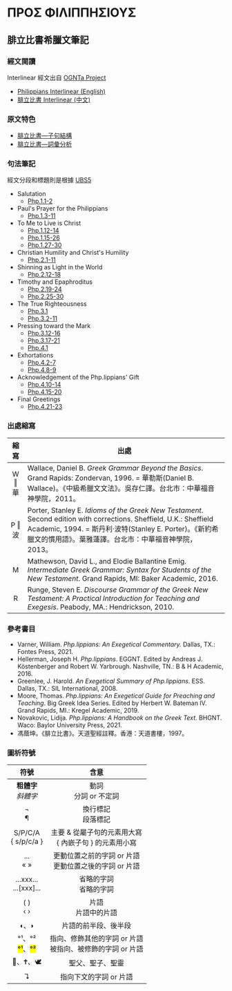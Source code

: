 # ΠΡΟΣ ΦΙΛΙΠΠΗΣΙΟΥΣ

## 腓立比書希臘文筆記

### 經文閱讀
Interlinear 經文出自 [OGNTa Project](https://github.com/Andley/OGNTa) 

- [Philippians Interlinear (English) ](Php.lippians-Interlinear.md)
- [腓立比書 Interlinear (中文) ](Php.lippians-TC-Interlinear.md)

### 原文特色
- [腓立比書—子句結構](Php.lippians-Clause.md)  
- [腓立比書—詞彙分析](Php.lippians-Vocabulary.md)  

### 句法筆記
經文分段和標題則是根據 [UBS5](https://www.academic-bible.com/en/online-bibles/greek-new-testament-ubs5/read-the-bible-text/bibel/text/lesen/stelle/60/10001/19999/ch/9ae6cbbf13501064355209f3c3a858de/)

- Salutation
	- [Php.1.1-2](Php.1.1-2.md)
- Paul's Prayer for the Philippians
	- [Php.1.3-11](Php.1.3-11.md)
- To Me to Live is Christ
	- [Php.1.12-14](Php.1.12-14.md)
	- [Php.1.15-26](Php.1.15-26.md)
	- [Php.1.27-30](Php.1.27-30.md)
- Christian Humility and Christ's Humility
	- [Php.2.1-11](Php.2.1-11.md)
- Shinning as Light in the World
	- [Php.2.12-18](Php.2.12-18.md)
- Timothy and Epaphroditus
	- [Php.2.19-24](Php.2.19-24.md)
	- [Php.2.25-30](Php.2.25-30.md)
- The True Righteousness
	- [Php.3.1](Php.3.1)
	- [Php.3.2-11](Php.3.2-11.md)
- Pressing toward the Mark
	- [Php.3.12-16](Php.3.12-16.md)
	- [Php.3.17-21](Php.3.17-21.md)
	- [Php.4.1](Php.4.1)
- Exhortations
	- [Php.4.2-7](Php.4.2-7.md)
	- [Php.4.8-9](Php.4.8-9.md)
- Acknowledgement of the Php.lippians' Gift
	- [Php.4.10-14](Php.4.10-14.md)
	- [Php.4.15-20](Php.4.15-20.md)
- Final Greetings
	- [Php.4.21-23](Php.4.21-23.md)

### 出處縮寫

|  縮寫  | 出處                                                                                                                                                                                                                                   |
|:------:| -------------------------------------------------------------------------------------------------------------------------------------------------------------------------------------------------------------------------------------- |
| W ‖ 華 | Wallace, Daniel B. <em>Greek Grammar Beyond the Basics</em>. Grand Rapids: Zondervan, 1996. = 華勒斯(Daniel B. Wallace)。《中級希臘文文法》。吳存仁譯。台北市：中華福音神學院，2011。                                                         |
| P ‖ 波 | Porter, Stanley E. <em>Idioms of the Greek New Testament</em>. Second edition with corrections. Sheffield, U.K.: Sheffield Academic, 1994. = 斯丹利‧波特(Stanley E. Porter)。《新約希臘文的慣用語》。葉雅蓮譯。台北市：中華福音神學院，2013。 |
|   M    | Mathewson, David L., and Elodie Ballantine Emig. <em>Intermediate Greek Grammar: Syntax for Students of the New Testament</em>. Grand Rapids, MI: Baker Academic, 2016.                                                                       |
|   R    | Runge, Steven E. <em>Discourse Grammar of the Greek New Testament: A Practical Introduction for Teaching and Exegesis</em>. Peabody, MA.: Hendrickson, 2010.                                                                                  |

### 參考書目
- Varner, William. _Php.lippians: An Exegetical Commentary._ Dallas, TX.: Fontes Press, 2021.
- Hellerman, Joseph H. _Php.lippians_. EGGNT. Edited by Andreas J. Köstenberger and Robert W. Yarbrough. Nashville, TN.: B & H Academic, 2016.
- Greenlee, J. Harold. _An Exegetical Summary of Php.lippians_. ESS. Dallas, TX.: SIL International, 2008.
- Moore, Thomas. _Php.lippians: An Exegetical Guide for Preaching and Teaching_. Big Greek Idea Series. Edited by Herbert W. Bateman IV. Grand Rapids, MI.: Kregel Academic, 2019.
- Novakovic, Lidija. _Php.lippians: A Handbook on the Greek Text._ BHGNT. Waco: Baylor University Press, 2021.
- 馮蔭坤。《腓立比書》。天道聖經註釋。香港：天道書樓，1997。

### 圖析符號

| 符號  | 含意 |
| :---: | :----: |
| <strong>粗體字</strong></br><em>斜體字</em> | 動詞</br>分詞 or 不定詞 |
| ¬</br>¶ | 換行標記</br>段落標記 |
| S/P/C/A</br>{ s/p/c/a } | 主要 & 從屬子句的元素用大寫</br>{ 內嵌子句 } 的元素用小寫|
| ...</br>« » | 更動位置之前的字詞 or 片語</br>更動位置之後的字詞 or 片語|
| ...xxx...</br>...[xxx]... | 省略的字詞</br>省略的字詞 |
| ( )</br>‹ › | 片語</br>片語中的片語 |
| ◖、◗ | 片語的前半段、後半段|
| °¹、°²</br><mark>°¹</mark>、<mark>°²</mark>  | 指向、修飾其他的字詞 or 片語</br>被指向、被修飾的字詞 or 片語 |
| 🕍︎、🕇、🕊️ | 聖父、聖子、聖靈 |
| ↴ |  指向下文的字詞 or 片語 |

